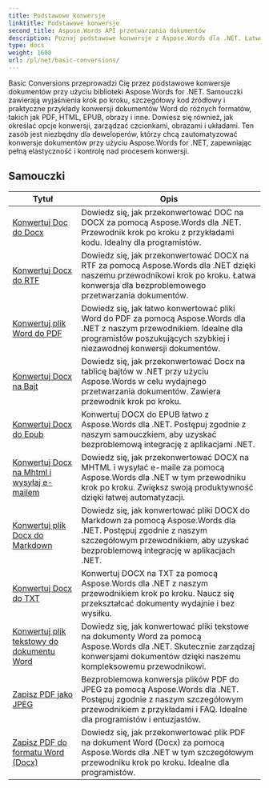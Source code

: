 ```yaml
---
title: Podstawowe konwersje
linktitle: Podstawowe konwersje
second_title: Aspose.Words API przetwarzania dokumentów
description: Poznaj podstawowe konwersje z Aspose.Words dla .NET. Łatwo konwertuj dokumenty Word do innych formatów, takich jak PDF, HTML, RTF i inne.
type: docs
weight: 1600
url: /pl/net/basic-conversions/
---
```


Basic Conversions przeprowadzi Cię przez podstawowe konwersje dokumentów przy użyciu biblioteki Aspose.Words for .NET. Samouczki zawierają wyjaśnienia krok po kroku, szczegółowy kod źródłowy i praktyczne przykłady konwersji dokumentów Word do różnych formatów, takich jak PDF, HTML, EPUB, obrazy i inne. Dowiesz się również, jak określać opcje konwersji, zarządzać czcionkami, obrazami i układami. Ten zasób jest niezbędny dla deweloperów, którzy chcą zautomatyzować konwersje dokumentów przy użyciu Aspose.Words for .NET, zapewniając pełną elastyczność i kontrolę nad procesem konwersji.

 ## Samouczki
| Tytuł | Opis |
| --- | --- |
| [Konwertuj Doc do Docx](./doc-to-docx/) | Dowiedz się, jak przekonwertować DOC na DOCX za pomocą Aspose.Words dla .NET. Przewodnik krok po kroku z przykładami kodu. Idealny dla programistów.  |
| [Konwertuj Docx do RTF](./docx-to-rtf/) | Dowiedz się, jak przekonwertować DOCX na RTF za pomocą Aspose.Words dla .NET dzięki naszemu przewodnikowi krok po kroku. Łatwa konwersja dla bezproblemowego przetwarzania dokumentów. |  
| [Konwertuj plik Word do PDF](./docx-to-pdf/) | Dowiedz się, jak łatwo konwertować pliki Word do PDF za pomocą Aspose.Words dla .NET z naszym przewodnikiem. Idealne dla programistów poszukujących szybkiej i niezawodnej konwersji dokumentów. | 
| [Konwertuj Docx na Bajt](./docx-to-byte/) | Dowiedz się, jak przekonwertować Docx na tablicę bajtów w .NET przy użyciu Aspose.Words w celu wydajnego przetwarzania dokumentów. Zawiera przewodnik krok po kroku. |  
| [Konwertuj Docx do Epub](./docx-to-epub/) | Konwertuj DOCX do EPUB łatwo z Aspose.Words dla .NET. Postępuj zgodnie z naszym samouczkiem, aby uzyskać bezproblemową integrację z aplikacjami .NET. |
| [Konwertuj Docx na Mhtml i wysyłaj e-mailem](./docx-to-mhtml-and-sending-email/) | Dowiedz się, jak przekonwertować DOCX na MHTML i wysyłać e-maile za pomocą Aspose.Words dla .NET w tym przewodniku krok po kroku. Zwiększ swoją produktywność dzięki łatwej automatyzacji. |
| [Konwertuj plik Docx do Markdown](./docx-to-markdown/) | Dowiedz się, jak konwertować pliki DOCX do Markdown za pomocą Aspose.Words dla .NET. Postępuj zgodnie z naszym szczegółowym przewodnikiem, aby uzyskać bezproblemową integrację w aplikacjach .NET. |
| [Konwertuj Docx do TXT](./docx-to-txt/) | Konwertuj DOCX na TXT za pomocą Aspose.Words dla .NET z naszym przewodnikiem krok po kroku. Naucz się przekształcać dokumenty wydajnie i bez wysiłku. |
| [Konwertuj plik tekstowy do dokumentu Word](./txt-to-docx/) | Dowiedz się, jak konwertować pliki tekstowe na dokumenty Word za pomocą Aspose.Words dla .NET. Skutecznie zarządzaj konwersjami dokumentów dzięki naszemu kompleksowemu przewodnikowi. | 
| [Zapisz PDF jako JPEG](./pdf-to-jpeg/) | Bezproblemowa konwersja plików PDF do JPEG za pomocą Aspose.Words dla .NET. Postępuj zgodnie z naszym szczegółowym przewodnikiem z przykładami i FAQ. Idealne dla programistów i entuzjastów. |
| [Zapisz PDF do formatu Word (Docx)](./pdf-to-docx/) | Dowiedz się, jak przekonwertować plik PDF na dokument Word (Docx) za pomocą Aspose.Words dla .NET w tym szczegółowym przewodniku krok po kroku. Idealne dla programistów. |